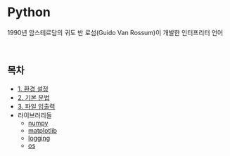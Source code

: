 # Python
1990년 암스테르담의 귀도 반 로섬(Guido Van Rossum)이 개발한 인터프리터 언어

<br>

## 목차

- [1. 환경 설정](https://github.com/DrMaemi/Study/tree/master/Programming-Language/python/1.%20환경%20설정)
- [2. 기본 문법](https://github.com/DrMaemi/Study/tree/master/Programming-Language/python/2.%20기본%20문법)
- [3. 파일 입출력](https://github.com/DrMaemi/Study/tree/master/Programming-Language/python/3.%20파일%20입출력)
- 라이브러리들
    - [numpy](https://github.com/DrMaemi/Study/tree/master/Programming-Language/python/numpy)
    - [matplotlib](https://github.com/DrMaemi/Study/tree/master/Programming-Language/python/matplotlib)
    - [logging](https://github.com/DrMaemi/Study/tree/master/Programming-Language/python/logging)
    - [os](https://github.com/DrMaemi/Study/tree/master/Programming-Language/python/os.md)
    



<br><br>